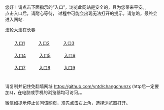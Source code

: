 您好！请点击下面指示的“入口”，浏览此网站是安全的，且为您带来平安。。 <br/>
点击入口后，请耐心等待， 过程中可能会出现无法打开的提示，请忽略，最终会进入网站. </br>

法轮大法在长春<br/>
<div style="padding:10px"><a style="margin:20px" target="_blank" href="https://d2d0ive66k9vgt.cloudfront.net/2Qpsp?utakytvd" id="ccLink1" rel="nofollow">入口1</a> <a target="_blank" style="margin:20px" href="https://d1ls7o0mye0xh3.cloudfront.net/2Qpsp?jemwcxfd" id="ccLink2" rel="nofollow">入口2</a> <a style="margin:20px" target="_blank" href="https://d2q2pbuul5jz23.cloudfront.net/2Qpsp?pbsht" id="ccLink3" rel="nofollow">入口3</a></div>

<div style="padding:10px" ><a style="margin:20px" target="_blank" href="https://d2d0ive66k9vgt.cloudfront.net/2Qpsp?utakytvd" id="ccLink4" rel="nofollow">入口4</a> <a style="margin:20px" href="https://d1ls7o0mye0xh3.cloudfront.net/2Qpsp?jemwcxfd" target="_blank" id="ccLink5" rel="nofollow">入口5</a> <a style="margin:20px" href="https://d2q2pbuul5jz23.cloudfront.net/2Qpsp?pbsht" target="_blank" id="ccLink6" rel="nofollow">入口6</a></div>

<div style="padding:10px"><a style="margin:20px" target="_blank" href="https://d2d0ive66k9vgt.cloudfront.net/2Qpsp?utakytvd" id="ccLink7" rel="nofollow">入口7</a> <a style="margin:20px" href="https://d1ls7o0mye0xh3.cloudfront.net/2Qpsp?jemwcxfd" target="_blank" id="ccLink8" rel="nofollow">入口8</a> <a style="margin:20px" target="_blank" href="https://d2q2pbuul5jz23.cloudfront.net/2Qpsp?pbsht" id="ccLink9" rel="nofollow">入口9</a></div>

<br/>



请复制并记住免翻墙网址 https://github.com/yntd/changchunzx (http后一定要加s)，在电脑或手机的浏览器均可访问。。<br/>

微信如提示停止访问该网页，须先点击右上角，选择浏览器打开。
